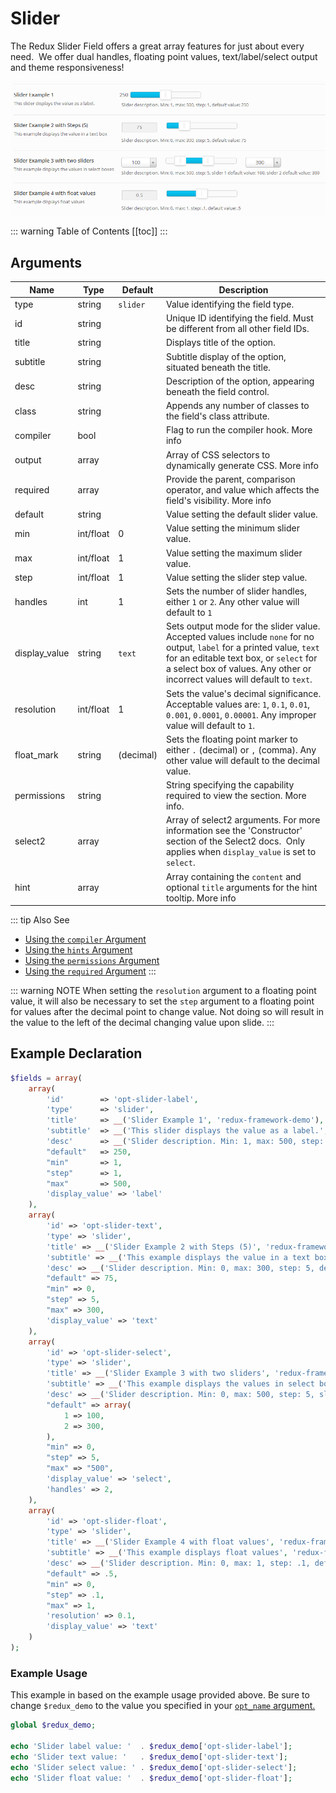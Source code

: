 # Slider

The Redux Slider Field offers a great array features for just about every need.  We offer dual handles, floating point values, text/label/select output and theme responsiveness!

<span style="display:block;text-align:center">![](./img/slider.png)</span>

::: warning Table of Contents
[[toc]]
:::

## Arguments
|Name|Type|Default|Description|
|--- |--- |--- |--- |
|type|string|`slider`|Value identifying the field type.|
|id|string||Unique ID identifying the field. Must be different from all other field IDs.|
|title|string||Displays title of the option.|
|subtitle|string||Subtitle display of the option, situated beneath the title.|
|desc|string||Description of the option, appearing beneath the field control.|
|class|string||Appends any number of classes to the field's class attribute.|
|compiler|bool||Flag to run the compiler hook.  More info|
|output|array||Array of CSS selectors to dynamically generate CSS.  More info|
|required|array||Provide the parent, comparison operator, and value which affects the field's visibility.  More info|
|default|string||Value setting the default slider value.|
|min|int/float|0|Value setting the minimum slider value.|
|max|int/float|1|Value setting the maximum slider value.|
|step|int/float|1|Value setting the slider step value.|
|handles|int|1|Sets the number of slider handles, either `1` or `2`. Any other value will default to `1`|
|display_value|string|`text`|Sets output mode for the slider value. Accepted values include `none` for no output, `label` for a printed value, `text` for an editable text box, or `select` for a select box of values. Any other or incorrect values will default to `text`.|
|resolution|int/float|1|Sets the value's decimal significance. Acceptable values are: `1`, `0.1`, `0.01`, `0.001`, `0.0001`, `0.00001`. Any improper value will default to `1`.|
|float_mark|string|(decimal)|Sets the floating point marker to either `.` (decimal) or `,` (comma). Any other value will default to the decimal value.|
|permissions|string||String specifying the capability required to view the section.   More info.|
|select2|array||Array of select2 arguments. For more information see the 'Constructor' section of the Select2 docs.  Only applies when `display_value` is set to `select`.|
|hint|array||Array containing the `content` and optional `title` arguments for the hint tooltip.  More info|

::: tip Also See
- [Using the `compiler` Argument](../configuration/argument-compiler.md)
- [Using the `hints` Argument](../configuration/argument-hints.md)
- [Using the `permissions` Argument](../configuration/argument-permissions.md)
- [Using the `required` Argument](../configuration/argument-required.md)
:::

::: warning NOTE
When setting the `resolution` argument to a floating point value, it will also be necessary to set the `step` argument to a floating point for values after the decimal point to change value. Not doing so will result in the value to the left of the decimal changing value upon slide.
:::

## Example Declaration
```php
$fields = array(
    array(
        'id'        => 'opt-slider-label',
        'type'      => 'slider',
        'title'     => __('Slider Example 1', 'redux-framework-demo'),
        'subtitle'  => __('This slider displays the value as a label.', 'redux-framework-demo'),
        'desc'      => __('Slider description. Min: 1, max: 500, step: 1, default value: 250', 'redux-framework-demo'),
        "default"   => 250,
        "min"       => 1,
        "step"      => 1,
        "max"       => 500,
        'display_value' => 'label'
    ),
    array(
        'id' => 'opt-slider-text',
        'type' => 'slider',
        'title' => __('Slider Example 2 with Steps (5)', 'redux-framework-demo'),
        'subtitle' => __('This example displays the value in a text box', 'redux-framework-demo'),
        'desc' => __('Slider description. Min: 0, max: 300, step: 5, default value: 75', 'redux-framework-demo'),
        "default" => 75,
        "min" => 0,
        "step" => 5,
        "max" => 300,
        'display_value' => 'text'
    ),
    array(
        'id' => 'opt-slider-select',
        'type' => 'slider',
        'title' => __('Slider Example 3 with two sliders', 'redux-framework-demo'),
        'subtitle' => __('This example displays the values in select boxes', 'redux-framework-demo'),
        'desc' => __('Slider description. Min: 0, max: 500, step: 5, slider 1 default value: 100, slider 2 default value: 300', 'redux-framework-demo'),
        "default" => array(
            1 => 100,
            2 => 300,
        ),
        "min" => 0,
        "step" => 5,
        "max" => "500",
        'display_value' => 'select',
        'handles' => 2,
    ),
    array(
        'id' => 'opt-slider-float',
        'type' => 'slider',
        'title' => __('Slider Example 4 with float values', 'redux-framework-demo'),
        'subtitle' => __('This example displays float values', 'redux-framework-demo'),
        'desc' => __('Slider description. Min: 0, max: 1, step: .1, default value: .5', 'redux-framework-demo'),
        "default" => .5,
        "min" => 0,
        "step" => .1,
        "max" => 1,
        'resolution' => 0.1,
        'display_value' => 'text'
    )
);
```

### Example Usage
This example in based on the example usage provided above. Be sure to change `$redux_demo` to the value you specified in your <a title="opt_name" href="/redux-framework/arguments/opt_name/">`opt_name` argument.</a>

```php
global $redux_demo;

echo 'Slider label value: '  . $redux_demo['opt-slider-label'];
echo 'Slider text value: '   . $redux_demo['opt-slider-text'];
echo 'Slider select value: ' . $redux_demo['opt-slider-select'];
echo 'Slider float value: '  . $redux_demo['opt-slider-float'];
```

